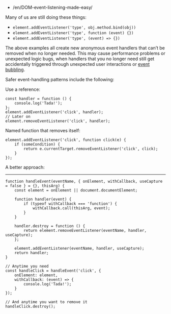 -   /en/DOM-event-listening-made-easy/

Many of us are still doing these things:

-   `element.addEventListener('type', obj.method.bind(obj))`
-   `element.addEventListener('type', function (event) {})`
-   `element.addEventListener('type', (event) => {})`

The above examples all create new anonymous event handlers that can’t be removed when no longer needed. This may cause performance problems or unexpected logic bugs, when handlers that you no longer need still get accidentally triggered through unexpected user interactions or [event bubbling](http://www.javascripter.net/faq/eventbubbling.htm).

Safer event-handling patterns include the following:

Use a reference:

    const handler = function () {
        console.log('Tada!');
    };
    element.addEventListener('click', handler);
    // Later on
    element.removeEventListener('click', handler);

Named function that removes itself:

    element.addEventListener('click', function click(e) {
        if (someCondition) {
            return e.currentTarget.removeEventListener('click', click);
        }
    });

A better approach:

------------------------------------------------------------------------

    function handleEvent(eventName, { onElement, withCallback, useCapture = false } = {}, thisArg) {
        const element = onElement || document.documentElement;

        function handler(event) {
            if (typeof withCallback === 'function') {
                withCallback.call(thisArg, event);
            }
        }

        handler.destroy = function () {
            return element.removeEventListener(eventName, handler, useCapture);
        };

        element.addEventListener(eventName, handler, useCapture);
        return handler;
    }

    // Anytime you need
    const handleClick = handleEvent('click', {
        onElement: element,
        withCallback: (event) => {
            console.log('Tada!');
        }
    });

    // And anytime you want to remove it
    handleClick.destroy();
